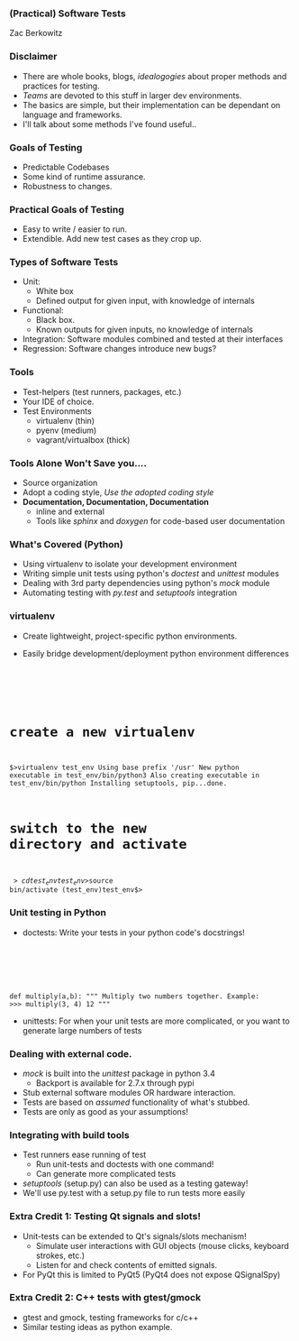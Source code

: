 ### (Practical) Software Tests

Zac Berkowitz



### Disclaimer
- There are whole books, blogs, *idealogogies* about proper methods and practices for testing.
- *Teams* are devoted to this stuff in larger dev environments.
- The basics are simple, but their implementation can be dependant on language and frameworks.
- I'll talk about some methods I've found useful..



### Goals of Testing
- Predictable Codebases
- Some kind of runtime assurance.
- Robustness to changes.



### Practical Goals of Testing
- Easy to write / easier to run.
- Extendible.  Add new test cases as they crop up.



### Types of Software Tests
- Unit: <!-- .element: class="fragment highlight-green" data-fragment-index="1" -->
  - White box <!-- .element: class="fragment highlight-green" data-fragment-index="1" -->
  - Defined output for given input, with knowledge of internals  <!-- .element: class="fragment highlight-green" data-fragment-index="1" -->
- Functional:<!-- .element: class="fragment highlight-green" data-fragment-index="1" -->
  - Black box.  <!-- .element: class="fragment highlight-green" data-fragment-index="1" -->
  - Known outputs for given inputs, no knowledge of internals  <!-- .element: class="fragment highlight-green" data-fragment-index="1" -->
- Integration: Software modules combined and tested at their interfaces
- Regression: Software changes introduce new bugs?



### Tools
- Test-helpers (test runners, packages, etc.)<!-- .element: class="fragment highlight-green" data-fragment-index="1" -->
- Your IDE of choice.
- Test Environments
  - virtualenv (thin)<!-- .element: class="fragment highlight-green" data-fragment-index="1" -->
  - pyenv (medium)
  - vagrant/virtualbox (thick)



### Tools Alone Won't Save you....
- Source organization
- Adopt a coding style, *Use the adopted coding style*
- **Documentation, Documentation, Documentation**
   - inline and external
   - Tools like *sphinx* and *doxygen* for code-based user documentation



### What's Covered (Python)
- Using virtualenv to isolate your development environment
- Writing simple unit tests using python's *doctest* and *unittest* modules
- Dealing with 3rd party dependencies using python's *mock* module
- Automating testing with *py.test* and *setuptools* integration



### virtualenv
- Create lightweight, project-specific python environments.
- Easily bridge development/deployment python environment differences

  <pre><code class="bash" data-trim contenteditable>
# create a new virtualenv
$>virtualenv test_env
Using base prefix '/usr'
New python executable in test_env/bin/python3
Also creating executable in test_env/bin/python
Installing setuptools, pip...done.
# switch to the new directory and activate 
$>cd test_env
test_env$>source bin/activate
(test_env)test_env$>
</code></pre>



### Unit testing in Python
- doctests:  Write your tests in your python code's docstrings!

  <pre><code class="python">
def multiply(a,b):
      """
      Multiply two numbers together.
      Example:
      >>> multiply(3, 4)
      12
      """
  </code></pre>

- unittests:  For when your unit tests are more complicated, or you want to
  generate large numbers of tests



### Dealing with external code.
- *mock* is built into the *unittest* package in python 3.4
  - Backport is available for 2.7.x through pypi
- Stub external software modules OR hardware interaction.
- Tests are based on *assumed* functionality of what's stubbed. 
- Tests are only as good as your assumptions! <!-- .element: class="fragment highlight-green" data-fragment-index="0" -->



### Integrating with build tools
- Test runners ease running of test
  - Run unit-tests and doctests with one command!
  - Can generate more complicated tests
- *setuptools* (setup.py) can also be used as a testing gateway!
- We'll use py.test with a setup.py file to run tests more easily



### Extra Credit 1: Testing Qt signals and slots!
- Unit-tests can be extended to Qt's signals/slots mechanism!
  - Simulate user interactions with GUI objects (mouse clicks, keyboard strokes, etc.)
  - Listen for and check contents of emitted signals.
- For PyQt this is limited to PyQt5 (PyQt4 does not expose QSignalSpy)



### Extra Credit 2: C++ tests with gtest/gmock
- gtest and gmock, testing frameworks for c/c++
- Similar testing ideas as python example.



